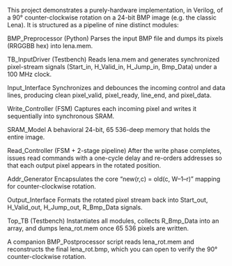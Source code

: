 This project demonstrates a purely-hardware implementation, in Verilog, of a 90° counter-clockwise rotation on a 24-bit BMP image (e.g. the classic Lena). It is structured as a pipeline of nine distinct modules:

BMP_Preprocessor (Python)
Parses the input BMP file and dumps its pixels (RRGGBB hex) into lena.mem.

TB_InputDriver (Testbench)
Reads lena.mem and generates synchronized pixel-stream signals (Start_in, H_Valid_in, H_Jump_in, Bmp_Data) under a 100 MHz clock.

Input_Interface
Synchronizes and debounces the incoming control and data lines, producing clean pixel_valid, pixel_ready, line_end, and pixel_data.

Write_Controller (FSM)
Captures each incoming pixel and writes it sequentially into synchronous SRAM.

SRAM_Model
A behavioral 24-bit, 65 536-deep memory that holds the entire image.

Read_Controller (FSM + 2-stage pipeline)
After the write phase completes, issues read commands with a one-cycle delay and re-orders addresses so that each output pixel appears in the rotated position.

Addr_Generator
Encapsulates the core “new(r,c) = old(c, W–1–r)” mapping for counter-clockwise rotation.

Output_Interface
Formats the rotated pixel stream back into Start_out, H_Valid_out, H_Jump_out, R_Bmp_Data signals.

Top_TB (Testbench)
Instantiates all modules, collects R_Bmp_Data into an array, and dumps lena_rot.mem once 65 536 pixels are written.

A companion BMP_Postprocessor script reads lena_rot.mem and reconstructs the final lena_rot.bmp, which you can open to verify the 90° counter-clockwise rotation.
